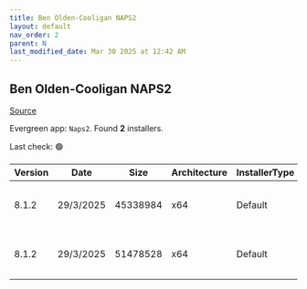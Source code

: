 ```yaml
---
title: Ben Olden-Cooligan NAPS2
layout: default
nav_order: 2
parent: N
last_modified_date: Mar 30 2025 at 12:42 AM
---
```


## Ben Olden-Cooligan NAPS2

[Source](https://www.naps2.com/)

Evergreen app: `Naps2`. Found **2** installers.

Last check: 🟢

| Version | Date      | Size     | Architecture | InstallerType | Type | URI                                                                                                                                                                      |
| ------- | --------- | -------- | ------------ | ------------- | ---- | ------------------------------------------------------------------------------------------------------------------------------------------------------------------------ |
| 8.1.2   | 29/3/2025 | 45338984 | x64          | Default       | exe  | [https://github.com/cyanfish/naps2/releases/download/v8.1.2/naps2-8.1.2-win-x64.exe](https://github.com/cyanfish/naps2/releases/download/v8.1.2/naps2-8.1.2-win-x64.exe) |
| 8.1.2   | 29/3/2025 | 51478528 | x64          | Default       | msi  | [https://github.com/cyanfish/naps2/releases/download/v8.1.2/naps2-8.1.2-win-x64.msi](https://github.com/cyanfish/naps2/releases/download/v8.1.2/naps2-8.1.2-win-x64.msi) |
